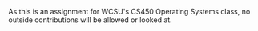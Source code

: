 As this is an assignment for WCSU's CS450 Operating Systems class, no outside contributions will be allowed or looked at.
